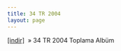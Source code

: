 ```yaml
---
title: 34 TR 2004
layout: page
---
```

<a href="https://cloud.mail.ru/public/5f6f0ed5de7b/34%20TR%202004%20Compilation%20Album" target="_blank">[indir]</a>  »  34 TR 2004 Toplama Albüm

